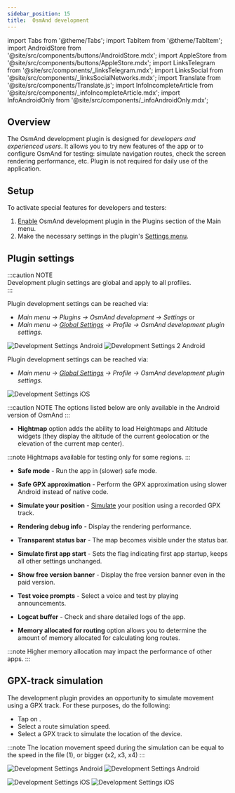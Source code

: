 ```yaml
---
sidebar_position: 15
title:  OsmAnd development
---
```


import Tabs from '@theme/Tabs';
import TabItem from '@theme/TabItem';
import AndroidStore from '@site/src/components/buttons/AndroidStore.mdx';
import AppleStore from '@site/src/components/buttons/AppleStore.mdx';
import LinksTelegram from '@site/src/components/_linksTelegram.mdx';
import LinksSocial from '@site/src/components/_linksSocialNetworks.mdx';
import Translate from '@site/src/components/Translate.js';
import InfoIncompleteArticle from '@site/src/components/_infoIncompleteArticle.mdx';
import InfoAndroidOnly from '@site/src/components/_infoAndroidOnly.mdx';


<InfoIncompleteArticle/>

## Overview

The OsmAnd development plugin is designed for *developers and experienced users*. It allows you to try new features of the app or to configure OsmAnd for testing: simulate navigation routes, check the screen rendering performance, etc. Plugin is not required for daily use of the application.

## Setup  

To activate special features for developers and testers:

1. [Enable](../plugins/index.md#enable--disable) OsmAnd development plugin in the Plugins section of the Main menu.
2. Make the necessary settings in the plugin's [Settings menu](#plugin-settings).

## Plugin settings

:::caution NOTE  
Development plugin settings are global and apply to all profiles.  
:::

<Tabs groupId="operating-systems">

<TabItem value="android" label="Android">  

Plugin development settings can be reached via:  

- *Main menu → Plugins → OsmAnd development → Settings*  or  
- *Main menu → [Global Settings](../personal/global-settings.md) → Profile → OsmAnd development plugin settings*.  

![Development Settings Android](@site/static/img/plugins/development/development_android_settings_1.png) ![Development Settings 2 Android](@site/static/img/plugins/development/development_android_settings_2.png)

</TabItem>

<TabItem value="ios" label="iOS">  

Plugin development settings can be reached via:  

- *Main menu → [Global Settings](../personal/global-settings.md) → Profile → OsmAnd development plugin settings*.  

![Development Settings iOS](@site/static/img/plugins/development/development_ios_1.png)

</TabItem>

</Tabs>  

:::caution NOTE
The options listed below are only available in the Android version of OsmAnd
:::

- **Hightmap** option adds the ability to load Heightmaps and Altitude widgets (they display the altitude of the current geolocation or the elevation of the current map center).

:::note
Hightmaps available for testing only for some regions.
:::

- **Safe mode** - Run the app in (slower) safe mode.  
- **Safe GPX approximation** - Perform the GPX approximation using slower Android instead of native code.  
- **Simulate your position** - [Simulate](../plugins/development#gpx-track-simulation) your position using a recorded GPX track.  
- **Rendering debug info** - Display the rendering performance.  
- **Transparent status bar** - The map becomes visible under the status bar.  
- **Simulate first app start** - Sets the flag indicating first app startup, keeps all other settings unchanged.  
- **Show free version banner** - Display the free version banner even in the paid version.  
- **Test voice prompts** - Select a voice and test by playing announcements.
- **Logcat buffer** - Check and share detailed logs of the app.  
  
- **Memory allocated for routing** option allows you to determine the amount of memory allocated for calculating long routes.  

:::note
Higher memory allocation may impact the performance of other apps.
:::

## GPX-track simulation

The development plugin provides an opportunity to simulate movement using a GPX track. For these purposes, do the following:  

- Tap on **<Translate android="true" ids="simulate_your_location"/>**. 
- Select a route simulation speed.
- Select a GPX track to simulate the location of the device.  

:::note
The location movement speed during the simulation can be equal to the speed in the file (1), or bigger (x2, x3, x4)
:::

<Tabs groupId="operating-systems">

<TabItem value="android" label="Android">  

![Development Settings Android](@site/static/img/plugins/development/start_simulation_1.png) ![Development Settings Android](@site/static/img/plugins/development/start_simulation_2.png)

</TabItem>

<TabItem value="ios" label="iOS">  

![Development Settings iOS](@site/static/img/plugins/development/development_plugin_choose_track_1_ios.png) ![Development Settings iOS](@site/static/img/plugins/development/development_plugin_choose_track_ios.png) 

</TabItem>

</Tabs>  

